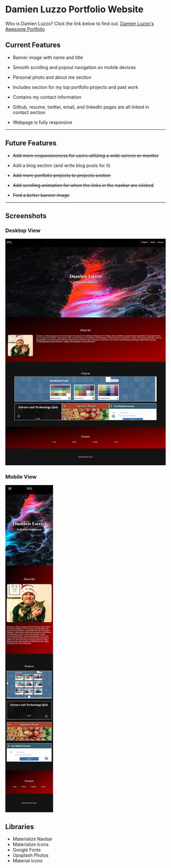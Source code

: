 # Damien Luzzo Portfolio Website

Who is Damien Luzzo? Click the link below to find out.
[Damien Luzzo's Awesome Portfolio](https://damienluzzo33.github.io/Damien-Portfolio/)

## Current Features

+ Banner image with name and title

+ Smooth scrolling and popout navigation on mobile devices

+ Personal photo and about me section

+ Includes section for my top portfolio projects and past work

+ Contains my contact information

+ Github, resume, twitter, email, and linkedIn pages are all linked in contact section

+ Webpage is fully responsive

---

## Future Features

+ ~~Add more responsiveness for users utilizing a wide screen or monitor~~

+ Add a blog section (and write blog posts for it)

+ ~~Add more portfolio projects to projects section~~

+ ~~Add scrolling animation for when the links in the navbar are clicked~~

+ ~~Find a better banner image~~

---

## Screenshots

### Desktop View
![screenshot](./assets/images/protfolio_version2_desktop3.png)

### Mobile View
![screenshot](./assets/images/protfolio_version2_mobile3.png)

## Libraries

+ Materialize Navbar
+ Materialize Icons
+ Google Fonts
+ Upsplash Photos
+ Material Icons
